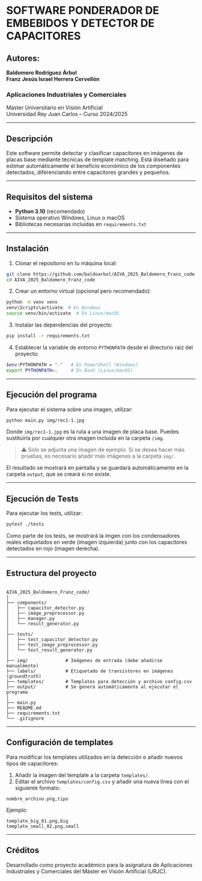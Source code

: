 # SOFTWARE PONDERADOR DE EMBEBIDOS Y DETECTOR DE CAPACITORES

## Autores:
**Baldomero Rodríguez Árbol**  
**Franz Jesús Israel Herrera Cervellón**  

### Aplicaciones Industriales y Comerciales  
Máster Universitario en Visión Artificial  
Universidad Rey Juan Carlos – Curso 2024/2025

---

## Descripción

Este software permite detectar y clasificar capacitores en imágenes de placas base mediante técnicas de template matching. Está diseñado para estimar automáticamente el beneficio económico de los componentes detectados, diferenciando entre capacitores grandes y pequeños.

---

## Requisitos del sistema

- **Python 3.10** (recomendado)
- Sistema operativo Windows, Linux o macOS
- Bibliotecas necesarias incluidas en `requirements.txt`

---

## Instalación

1. Clonar el repositorio en tu máquina local:
```sh
git clone https://github.com/baldoarbol/AIVA_2025_Baldomero_Franz_code.git
cd AIVA_2025_Baldomero_Franz_code
```

2. Crear un entorno virtual (opcional pero recomendado):
```sh
python -m venv venv
venv\Scripts\activate  # En Windows
source venv/bin/activate  # En Linux/macOS
```

3. Instalar las dependencias del proyecto:
```sh
pip install -r requirements.txt
```

4. Establecer la variable de entorno `PYTHONPATH` desde el directorio raíz del proyecto:
```sh
$env:PYTHONPATH = "."   # En PowerShell (Windows)
export PYTHONPATH=.     # En Bash (Linux/macOS)
```

---

## Ejecución del programa

Para ejecutar el sistema sobre una imagen, utilizar:

```sh
python main.py img/rec1-1.jpg
```

Donde `img/rec1-1.jpg` es la ruta a una imagen de placa base. Puedes sustituirla por cualquier otra imagen incluida en la carpeta `/img`.

> ⚠️ Solo se adjunta una imagen de ejemplo. Si se desea hacer más pruebas, es necesario añadir más imágenes a la carpeta `img/`.

El resultado se mostrará en pantalla y se guardará automáticamente en la carpeta `output`, que se creará si no existe.

---

## Ejecución de Tests

Para ejecutar los tests, utilizar:

```sh
pytest ./tests
```

Como parte de los tests, se mostrará la imgen con los condensadores reales etiquetados en verde (imagen izquierda) junto con los capacitores detectados en rojo (imagen derecha).

---

## Estructura del proyecto

```

AIVA_2025_Baldomero_Franz_code/
│
├── components/
│   ├── capacitor_detector.py
│   ├── image_preprocessor.py
│   ├── manager.py
│   └── result_generator.py
│
├── tests/
│   ├── test_capacitor_detector.py
│   ├── test_image_preprocessor.py
│   └── test_result_generator.py
│
├── img/              # Imágenes de entrada (debe añadirse manualmente)
├── labels/           # Etiquetado de transistores en imágenes (groundtruth)
├── templates/        # Templates para detección y archivo config.csv
├── output/           # Se genera automáticamente al ejecutar el programa
│
├── main.py
├── README.md
├── requirements.txt
└── .gitignore
```

---

## Configuración de templates

Para modificar los templates utilizados en la detección o añadir nuevos tipos de capacitores:

1. Añadir la imagen del template a la carpeta `templates/`.
2. Editar el archivo `templates/config.csv` y añadir una nueva línea con el siguiente formato:

```
nombre_archivo.png,tipo
```

Ejemplo:
```
template_big_01.png,big
template_small_02.png,small
```

---

## Créditos

Desarrollado como proyecto académico para la asignatura de Aplicaciones Industriales y Comerciales del Máster en Visión Artificial (URJC).
